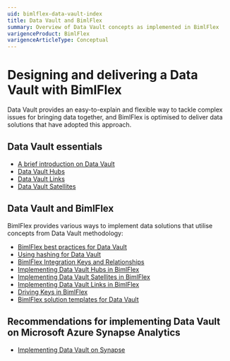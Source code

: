```yaml
---
uid: bimlflex-data-vault-index
title: Data Vault and BimlFlex
summary: Overview of Data Vault concepts as implemented in BimlFlex
varigenceProduct: BimlFlex
varigenceArticleType: Conceptual
---
```

# Designing and delivering a Data Vault with BimlFlex

Data Vault provides an easy-to-explain and flexible way to tackle complex issues for bringing data together, and BimlFlex is optimised to deliver data solutions that have adopted this approach.

## Data Vault essentials

* [A brief introduction on Data Vault](xref:bimlflex-data-vault-introduction)
* [Data Vault Hubs](xref:bimlflex-data-vault-concept-hub)
* [Data Vault Links](xref:bimlflex-data-vault-concept-link)
* [Data Vault Satellites](xref:bimlflex-data-vault-concept-satellite)

## Data Vault and BimlFlex

BimlFlex provides various ways to implement data solutions that utilise concepts from Data Vault methodology:

* [BimlFlex best practices for Data Vault](xref:bimlflex-data-vault-best-practices)
* [Using hashing for Data Vault](xref:bimlflex-data-vault-hashing)
* [BimlFlex Integration Keys and Relationships](xref:bimlflex-data-vault-integration-keys-and-relationships)
* [Implementing Data Vault Hubs in BimlFlex](xref:bimlflex-data-vault-implementation-hub)
* [Implementing Data Vault Satellites in BimlFlex](xref:bimlflex-data-vault-implementation-satellite)
* [Implementing Data Vault Links in BimlFlex](xref:bimlflex-data-vault-implementation-link)
* [Driving Keys in BimlFlex](xref:bimlflex-data-vault-driving-keys)
* [BimlFlex solution templates for Data Vault](xref:bimlflex-data-vault-templates)

## Recommendations for implementing Data Vault on Microsoft Azure Synapse Analytics

* [Implementing Data Vault on Synapse](xref:bimlflex-data-vault-best-practices-for-deploying-data-vault-on-azure-synapse)
